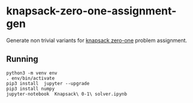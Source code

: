 # knapsack-zero-one-assignment-gen
Generate non trivial variants for [knapsack zero-one](https://en.wikipedia.org/wiki/Knapsack_problem) problem assignment.

## Running
``` 
python3 -m venv env
. env/bin/activate
pip3 install  jupyter --upgrade
pip3 install numpy
jupyter-notebook  Knapsack\ 0-1\ solver.ipynb 
```
